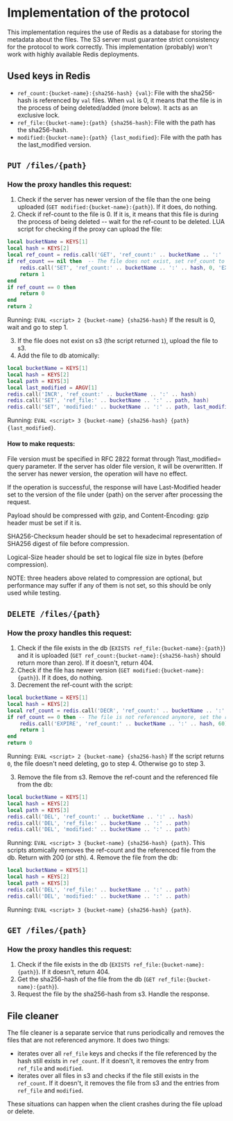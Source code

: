 # Implementation of the protocol

This implementation requires the use of Redis as a database for storing the metadata about the files.
The S3 server must guarantee strict consistency for the protocol to work correctly. 
This implementation (probably) won't work with highly available Redis deployments.

## Used keys in Redis
- `ref_count:{bucket-name}:{sha256-hash} {val}`: File with the sha256-hash is referenced by `val` files.
  When `val` is 0, it means that the file is in the process of being deleted/added (more below). It acts as an exclusive lock.
- `ref_file:{bucket-name}:{path} {sha256-hash}`: File with the path has the sha256-hash.
- `modified:{bucket-name}:{path} {last_modified}`: File with the path has the last_modified version.

## `PUT /files/{path}`

### How the proxy handles this request:
1. Check if the server has newer version of the file than the one being uploaded (`GET modified:{bucket-name}:{path}`).
If it does, do nothing.
2. Check if ref-count to the file is 0. If it is, it means that this file is during the process of being deleted -- 
wait for the ref-count to be deleted.
LUA script for checking if the proxy can upload the file:
```lua
local bucketName = KEYS[1]
local hash = KEYS[2]
local ref_count = redis.call('GET', 'ref_count:' .. bucketName .. ':' .. hash) -- Check if the file exists
if ref_count == nil then  -- The file does not exist, set ref_count to 0 to indicate that the file is being processed.
    redis.call('SET', 'ref_count:' .. bucketName .. ':' .. hash, 0, 'EX', 60) -- Set the timeout in case the client crashes.
    return 1
end
if ref_count == 0 then
    return 0
end
return 2
```
Running: `EVAL <script> 2 {bucket-name} {sha256-hash}`
If the result is 0, wait and go to step 1.

3. If the file does not exist on s3 (the script returned `1`), upload the file to s3.
4. Add the file to db atomically:
```lua
local bucketName = KEYS[1]
local hash = KEYS[2]
local path = KEYS[3]
local last_modified = ARGV[1]
redis.call('INCR', 'ref_count:' .. bucketName .. ':' .. hash)
redis.call('SET', 'ref_file:' .. bucketName .. ':' .. path, hash)
redis.call('SET', 'modified:' .. bucketName .. ':' .. path, last_modified)
```
Running: `EVAL <script> 3 {bucket-name} {sha256-hash} {path} {last_modified}`.

#### How to make requests:

File version must be specified in RFC 2822 format through ?last_modified= query parameter. 
If the server has older file version, it will be overwritten. If the server has newer version, the operation will have no effect.

If the operation is successful, the response will have Last-Modified header set to the version of the file under {path} 
on the server after processing the request.

Payload should be compressed with gzip, and Content-Encoding: gzip header must be set if it is.

SHA256-Checksum header should be set to hexadecimal representation of SHA256 digest of file before compression.

Logical-Size header should be set to logical file size in bytes (before compression).

NOTE: three headers above related to compression are optional, but performance may suffer if any of them is not set, 
so this should be only used while testing.


##  `DELETE /files/{path}`

### How the proxy handles this request:
1. Check if the file exists in the db (`EXISTS ref_file:{bucket-name}:{path}`) 
and it is uploaded (`GET ref_count:{bucket-name}:{sha256-hash}` should return more than zero). If it doesn't, return 404.
2. Check if the file has newer version (`GET modified:{bucket-name}:{path}`). If it does, do nothing.
2. Decrement the ref-count with the script:
```lua
local bucketName = KEYS[1]
local hash = KEYS[2]
local ref_count = redis.call('DECR', 'ref_count:' .. bucketName .. ':' .. hash)
if ref_count == 0 then -- The file is not referenced anymore, set the ref_count to 0 to indicate that the file is being processed.
    redis.call('EXPIRE', 'ref_count:' .. bucketName .. ':' .. hash, 60) -- Set the timeout in case the client crashes.
    return 1
end
return 0
```
Running: `EVAL <script> 2 {bucket-name} {sha256-hash}`
If the script returns `0`, the file doesn't need deleting, go to step 4. Otherwise go to step 3.

3. Remove the file from s3. Remove the ref-count and the referenced file from the db:
```lua
local bucketName = KEYS[1]
local hash = KEYS[2]
local path = KEYS[3]
redis.call('DEL', 'ref_count:' .. bucketName .. ':' .. hash)
redis.call('DEL', 'ref_file:' .. bucketName .. ':' .. path)
redis.call('DEL', 'modified:' .. bucketName .. ':' .. path)
```
Running: `EVAL <script> 3 {bucket-name} {sha256-hash} {path}`.
This scripts atomically removes the ref-count and the referenced file from the db. Return with 200 (or sth).
4. Remove the file from the db:
```lua
local bucketName = KEYS[1]
local hash = KEYS[2]
local path = KEYS[3]
redis.call('DEL', 'ref_file:' .. bucketName .. ':' .. path)
redis.call('DEL', 'modified:' .. bucketName .. ':' .. path)
```
Running: `EVAL <script> 3 {bucket-name} {sha256-hash} {path}`.

## `GET /files/{path}`

### How the proxy handles this request:
1. Check if the file exists in the db (`EXISTS ref_file:{bucket-name}:{path}`). If it doesn't, return 404.
2. Get the sha256-hash of the file from the db (`GET ref_file:{bucket-name}:{path}`).
3. Request the file by the sha256-hash from s3. Handle the response.


## File cleaner
The file cleaner is a separate service that runs periodically and removes the files that are not referenced anymore.
It does two things:
- iterates over all `ref_file` keys and checks if the file referenced by the hash still exists in `ref_count`.
If it doesn't, it removes the entry from `ref_file` and `modified`.
- iterates over all files in s3 and checks if the file still exists in the `ref_count`.
If it doesn't, it removes the file from s3 and the entries from `ref_file` and `modified`.

These situations can happen when the client crashes during the file upload or delete.

